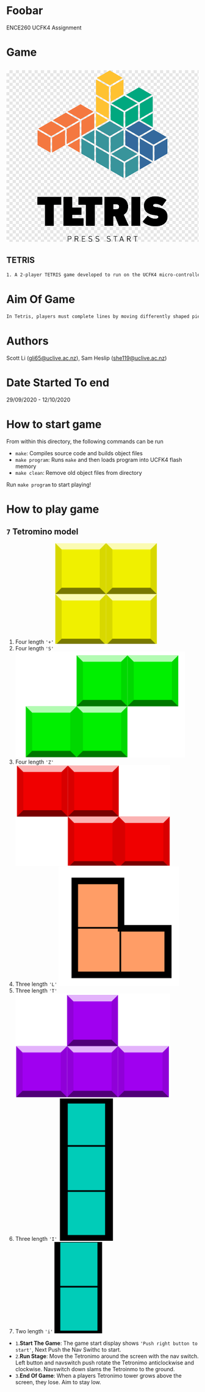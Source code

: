 # Foobar
ENCE260 UCFK4 Assignment

# Game
## ![Tetris Logo](resources/logo.png) 
## TETRIS
```Bash
1. A 2-player TETRIS game developed to run on the UCFK4 micro-controller.
```
# Aim Of Game
```Bash
In Tetris, players must complete lines by moving differently shaped pieces (tetrominoes), which descend onto the playing field. The completed lines are send to the other player to make their life hard and the player can proceed to fill the vacated spaces. The game ends when the playing field is overloaded with Tetronimos. 
```

# Authors
Scott Li (gli65@uclive.ac.nz), Sam Heslip (she119@uclive.ac.nz)

# Date Started To end
29/09/2020 - 12/10/2020

# How to start game
From within this directory, the following commands can be run

- `make`: Compiles source code and builds object files
- `make program`: Runs `make` and then loads program into UCFK4 flash memory
- `make clean`: Remove old object files from directory

Run `make program` to start playing!

# How to play game

## `7` Tetromino model
1. Four length `'+'`  ![+ ship](resources/+.png)
2. Four length `'S'`  ![S ship](resources/S.png)
3. Four length `'Z'`  ![Z ship](resources/Z.png)
4. Three length `'L'` ![L ship](resources/L.png)
5. Three length `'T'` ![T ship](resources/T.png)
6. Three length `'I'` ![I ship](resources/I.png)
7. Two length `'i'`   ![i ship](resources/i.png)

- `1`.**Start The Game**: The game start display shows `'Push right button to start'`, Next Push the Nav Swithc to start.
- `2`.**Run Stage**: Move the Tetronimo around the screen with the nav switch. Left button and navswitch push rotate the Tetronimo anticlockwise and clockwise. Navswitch down slams the Tetroinmo to the ground.
- `3`.**End Of Game**: When a players Tetronimo tower grows above the screen, they lose. Aim to stay low.